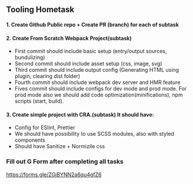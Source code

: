 ## Tooling Hometask

#### 1. Create Github Public repo + Create PR (branch) for each of subtask

#### 2. Create From Scratch Webpack Project(subtask)
* First commit should include basic setup (entry/output sources, bundulizing)
* Second commit should include asset setup (css, image, svg)
* Third commit should include output config (Generating HTML using plugin, clearing dist folder)
* Fourth commit should include webpack dev server and HMR feature
* Fives commit should include configs for dev mode and prod mode. For prod mode also we should add code optimization(minifications), npm scripts (start, build).
  
#### 3. Create simple project with CRA.(subtask) It should have:
* Config for ESlint, Prettier
* We should have possibility to use SCSS modules, also with styled components
* Should have Sanitize + Normizile css


### Fill out G Form after completing all tasks
https://forms.gle/ZGjBYNN2a6qu4gfZ6
